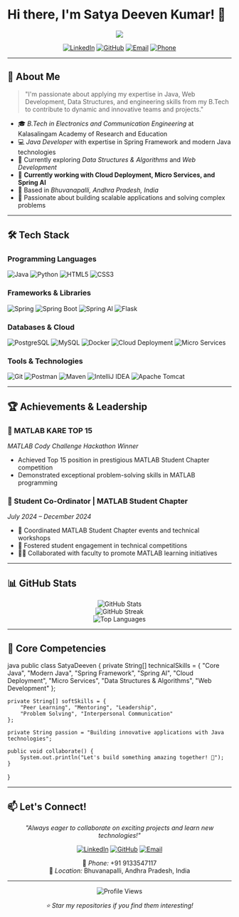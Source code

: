 # Hi there, I'm Satya Deeven Kumar! 👋

<div align="center">
  <img src="https://readme-typing-svg.herokuapp.com?font=Fira+Code&size=30&pause=1000&color=2E9EF7&center=true&vCenter=true&width=600&lines=Java+Developer;Web+Development+Enthusiast;Problem+Solver;Always+Learning!" />
</div>

<div align="center">
  
[![LinkedIn](https://img.shields.io/badge/LinkedIn-0077B5?style=for-the-badge&logo=linkedin&logoColor=white)](https://www.linkedin.com/in/satya-naidu-kosuri-105443252)
[![GitHub](https://img.shields.io/badge/GitHub-100000?style=for-the-badge&logo=github&logoColor=white)](https://github.com/Satyanaidu03)
[![Email](https://img.shields.io/badge/Email-D14836?style=for-the-badge&logo=gmail&logoColor=white)](mailto:kosurisatyanaidu143@gmail.com)
[![Phone](https://img.shields.io/badge/Phone-25D366?style=for-the-badge&logo=whatsapp&logoColor=white)](tel:+919133547117)

</div>

---

## 🚀 About Me

> "I'm passionate about applying my expertise in Java, Web Development, Data Structures, and engineering skills from my B.Tech to contribute to dynamic and innovative teams and projects."

- 🎓 *B.Tech in Electronics and Communication Engineering* at Kalasalingam Academy of Research and Education
- 💻 *Java Developer* with expertise in Spring Framework and modern Java technologies
- 🌱 Currently exploring *Data Structures & Algorithms* and *Web Development*
- 🔄 **Currently working with Cloud Deployment, Micro Services, and Spring AI**
- 📍 Based in *Bhuvanapalli, Andhra Pradesh, India*
- 🎯 Passionate about building scalable applications and solving complex problems

---

## 🛠 Tech Stack

### Programming Languages
![Java](https://img.shields.io/badge/Java-ED8B00?style=for-the-badge&logo=openjdk&logoColor=white)
![Python](https://img.shields.io/badge/Python-3776AB?style=for-the-badge&logo=python&logoColor=white)
![HTML5](https://img.shields.io/badge/HTML5-E34F26?style=for-the-badge&logo=html5&logoColor=white)
![CSS3](https://img.shields.io/badge/CSS3-1572B6?style=for-the-badge&logo=css3&logoColor=white)

### Frameworks & Libraries
![Spring](https://img.shields.io/badge/Spring-6DB33F?style=for-the-badge&logo=spring&logoColor=white)
![Spring Boot](https://img.shields.io/badge/Spring_Boot-F2F4F9?style=for-the-badge&logo=spring-boot)
![Spring AI](https://img.shields.io/badge/Spring%20AI-00C853?style=for-the-badge&logo=spring&logoColor=white)
![Flask](https://img.shields.io/badge/Flask-000000?style=for-the-badge&logo=flask&logoColor=white)

### Databases & Cloud
![PostgreSQL](https://img.shields.io/badge/PostgreSQL-316192?style=for-the-badge&logo=postgresql&logoColor=white)
![MySQL](https://img.shields.io/badge/MySQL-005C84?style=for-the-badge&logo=mysql&logoColor=white)
![Docker](https://img.shields.io/badge/Docker-2496ED?style=for-the-badge&logo=docker&logoColor=white)
![Cloud Deployment](https://img.shields.io/badge/Cloud%20Deployment-4285F4?style=for-the-badge&logo=google-cloud&logoColor=white)
![Micro Services](https://img.shields.io/badge/MicroServices-FF9800?style=for-the-badge&logo=microsoft-azure&logoColor=white)

### Tools & Technologies
![Git](https://img.shields.io/badge/Git-F05032?style=for-the-badge&logo=git&logoColor=white)
![Postman](https://img.shields.io/badge/Postman-FF6C37?style=for-the-badge&logo=postman&logoColor=white)
![Maven](https://img.shields.io/badge/Apache%20Maven-C71A36?style=for-the-badge&logo=Apache%20Maven&logoColor=white)
![IntelliJ IDEA](https://img.shields.io/badge/IntelliJ_IDEA-000000.svg?style=for-the-badge&logo=intellij-idea&logoColor=white)
![Apache Tomcat](https://img.shields.io/badge/Apache%20Tomcat-F8DC75?style=for-the-badge&logo=apache-tomcat&logoColor=black)

---

## 🏆 Achievements & Leadership

### 🥇 MATLAB KARE TOP 15
*MATLAB Cody Challenge Hackathon Winner*
- Achieved Top 15 position in prestigious MATLAB Student Chapter competition
- Demonstrated exceptional problem-solving skills in MATLAB programming

### 👥 Student Co-Ordinator | MATLAB Student Chapter
*July 2024 – December 2024*
- 🎯 Coordinated MATLAB Student Chapter events and technical workshops
- 🤝 Fostered student engagement in technical competitions
- 👨‍🏫 Collaborated with faculty to promote MATLAB learning initiatives

---

## 📊 GitHub Stats

<div align="center">
  <img src="https://github-readme-stats.vercel.app/api?username=Satyanaidu03&show_icons=true&theme=tokyonight&hide_border=true" alt="GitHub Stats" />
</div>

<div align="center">
  <img src="https://github-readme-streak-stats.herokuapp.com/?user=Satyanaidu03&theme=tokyonight&hide_border=true" alt="GitHub Streak" />
</div>

<div align="center">
  <img src="https://github-readme-stats.vercel.app/api/top-langs/?username=Satyanaidu03&layout=compact&theme=tokyonight&hide_border=true" alt="Top Languages" />
</div>

---

## 🎯 Core Competencies

java
public class SatyaDeeven {
    private String[] technicalSkills = {
        "Core Java", "Modern Java", "Spring Framework", 
        "Spring AI", "Cloud Deployment", "Micro Services",
        "Data Structures & Algorithms", "Web Development"
    };
    
    private String[] softSkills = {
        "Peer Learning", "Mentoring", "Leadership", 
        "Problem Solving", "Interpersonal Communication"
    };
    
    private String passion = "Building innovative applications with Java technologies";
    
    public void collaborate() {
        System.out.println("Let's build something amazing together! 🚀");
    }
}

---

## 📫 Let's Connect!

<div align="center">

*"Always eager to collaborate on exciting projects and learn new technologies!"*

[![LinkedIn](https://img.shields.io/badge/LinkedIn-Connect-0077B5?style=for-the-badge&logo=linkedin&logoColor=white)](https://www.linkedin.com/in/satya-naidu-kosuri-105443252)
[![GitHub](https://img.shields.io/badge/GitHub-Follow-100000?style=for-the-badge&logo=github&logoColor=white)](https://github.com/Satyanaidu03)
[![Email](https://img.shields.io/badge/Email-Contact-D14836?style=for-the-badge&logo=gmail&logoColor=white)](mailto:kosurisatyanaidu143@gmail.com)

📱 *Phone:* +91 9133547117  
📍 *Location:* Bhuvanapalli, Andhra Pradesh, India

</div>

---

<div align="center">
  <img src="https://komarev.com/ghpvc/?username=Satyanaidu03&color=blueviolet&style=flat-square&label=Profile+Views" alt="Profile Views" />
</div>

<div align="center">
  
*⭐ Star my repositories if you find them interesting!* 

</div>